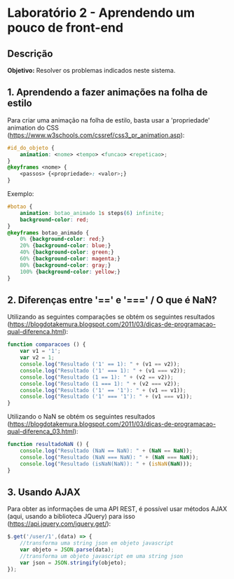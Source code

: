 # Laborat&oacute;rio 2 - Aprendendo um pouco de front-end

## Descri&ccedil;&atilde;o
**Objetivo:** Resolver os problemas indicados neste sistema.

## 1. Aprendendo a fazer animações na folha de estilo

Para criar uma anima&ccedil;&atilde;o na folha de estilo, basta usar a 'propriedade' animation do CSS (https://www.w3schools.com/cssref/css3_pr_animation.asp):
```css
#id_do_objeto {
    animation: <nome> <tempo> <funcao> <repeticao>;
}
@keyframes <nome> {
    <passos> {<propriedade>: <valor>;}
}
```
Exemplo:
```css
#botao {
    animation: botao_animado 1s steps(6) infinite;
    background-color: red;
}
@keyframes botao_animado {
    0% {background-color: red;}
    20% {background-color: blue;}
    40% {background-color: green;}
    60% {background-color: magenta;}
    80% {background-color: gray;}
    100% {background-color: yellow;}
}
```

## 2. Diferenças entre '==' e '===' / O que &eacute; NaN?

Utilizando as seguintes compara&ccedil;&otilde;es se obt&eacute;m os seguintes resultados (https://blogdotakemura.blogspot.com/2011/03/dicas-de-programacao-qual-diferenca.html):
```javascript
function comparacoes () {
    var v1 = '1';
    var v2 = 1;
    console.log("Resultado ('1' == 1): " + (v1 == v2));
    console.log("Resultado ('1' === 1): " + (v1 === v2));
    console.log("Resultado (1 == 1): " + (v2 == v2));
    console.log("Resultado (1 === 1): " + (v2 === v2));
    console.log("Resultado ('1' == '1'): " + (v1 == v1));
    console.log("Resultado ('1' === '1'): " + (v1 === v1));
}
```
Utilizando o NaN se obt&eacute;m os seguintes resultados (https://blogdotakemura.blogspot.com/2011/03/dicas-de-programacao-qual-diferenca_03.html):
```javascript
function resultadoNaN () {
    console.log("Resultado (NaN == NaN): " + (NaN == NaN));
    console.log("Resultado (NaN === NaN): " + (NaN === NaN));
    console.log("Resultado (isNaN(NaN)): " + (isNaN(NaN)));
}
```

## 3. Usando AJAX

Para obter as informa&ccedil;&otilde;es de uma API REST, &eacute; poss&iacute;vel usar m&eacute;todos AJAX (aqui, usando a biblioteca JQuery) para isso (https://api.jquery.com/jquery.get/):
```javascript
$.get('/user/1',(data) => {
    //transforma uma string json em objeto javascript
    var objeto = JSON.parse(data);
    //transforma um objeto javascript em uma string json
    var json = JSON.stringify(objeto);
});
```
